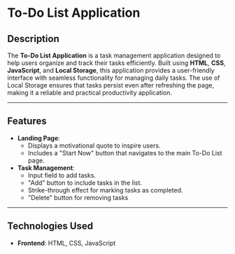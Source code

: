# To-Do List Application

## Description
The **To-Do List Application** is a task management application designed to help users organize and track their tasks efficiently. Built using **HTML**, **CSS**, **JavaScript**, and **Local Storage**, this application provides a user-friendly interface with seamless functionality for managing daily tasks. The use of Local Storage ensures that tasks persist even after refreshing the page, making it a reliable and practical productivity application.

---

## Features
- **Landing Page**:
  - Displays a motivational quote to inspire users.
  - Includes a "Start Now" button that navigates to the main To-Do List page.
- **Task Management**:
  - Input field to add tasks.
  - "Add" button to include tasks in the list.
  - Strike-through effect for marking tasks as completed.
  - "Delete" button for removing tasks

---

## Technologies Used
- **Frontend**: HTML, CSS, JavaScript





